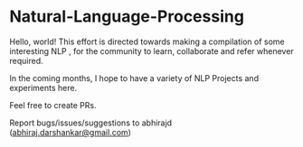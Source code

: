 # Natural-Language-Processing

Hello, world! This effort is directed towards making a compilation of some interesting NLP , for the community to learn, collaborate and refer whenever required.

In the coming months, I hope to have a variety of NLP Projects and experiments here.

Feel free to create PRs.

Report bugs/issues/suggestions to abhirajd (abhiraj.darshankar@gmail.com)
